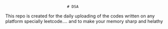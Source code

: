                                # DSA 
This repo is created for the daily uploading of the codes written on any platform specially leetcode....  and to make your memory sharp and helathy                      
